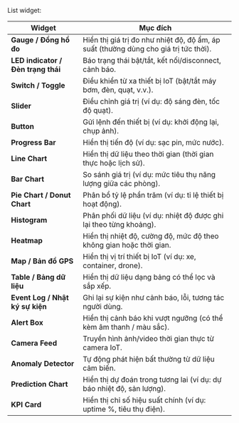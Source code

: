 List widget:

| Widget                             | Mục đích                                                                             |
| ---------------------------------- | ------------------------------------------------------------------------------------ |
| **Gauge / Đồng hồ đo**             | Hiển thị giá trị đo như nhiệt độ, độ ẩm, áp suất (thường dùng cho giá trị tức thời). |
| **LED indicator / Đèn trạng thái** | Báo trạng thái bật/tắt, kết nối/disconnect, cảnh báo.                                |
| **Switch / Toggle**                | Điều khiển từ xa thiết bị IoT (bật/tắt máy bơm, đèn, quạt, v.v.).                    |
| **Slider**                         | Điều chỉnh giá trị (ví dụ: độ sáng đèn, tốc độ quạt).                                |
| **Button**                         | Gửi lệnh đến thiết bị (ví dụ: khởi động lại, chụp ảnh).                              |
| **Progress Bar**                   | Hiển thị tiến độ (ví dụ: sạc pin, mức nước).                                         |
| **Line Chart**                     | Hiển thị dữ liệu theo thời gian (thời gian thực hoặc lịch sử).                       |
| **Bar Chart**                      | So sánh giá trị (ví dụ: mức tiêu thụ năng lượng giữa các phòng).                     |
| **Pie Chart / Donut Chart**        | Phân bổ tỷ lệ phần trăm (ví dụ: tỉ lệ thiết bị hoạt động).                           |
| **Histogram**                      | Phân phối dữ liệu (ví dụ: nhiệt độ được ghi lại theo từng khoảng).                   |
| **Heatmap**                        | Hiển thị nhiệt độ, cường độ, mức độ theo không gian hoặc thời gian.                  |
| **Map / Bản đồ GPS**               | Hiển thị vị trí thiết bị IoT (ví dụ: xe, container, drone).                          |
| **Table / Bảng dữ liệu**           | Hiển thị dữ liệu dạng bảng có thể lọc và sắp xếp.                                    |
| **Event Log / Nhật ký sự kiện**    | Ghi lại sự kiện như cảnh báo, lỗi, tương tác người dùng.                             |
| **Alert Box**                      | Hiển thị cảnh báo khi vượt ngưỡng (có thể kèm âm thanh / màu sắc).                   |
| **Camera Feed**                    | Truyền hình ảnh/video thời gian thực từ camera IoT.                                  |
| **Anomaly Detector**               | Tự động phát hiện bất thường từ dữ liệu cảm biến.                                    |
| **Prediction Chart**               | Hiển thị dự đoán trong tương lai (ví dụ: dự báo nhiệt độ, sản lượng).                |
| **KPI Card**                       | Hiển thị chỉ số hiệu suất chính (ví dụ: uptime %, tiêu thụ điện).                    |
